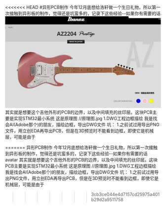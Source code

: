 <<<<<<< HEAD
#异形PCB制作
今年12月底想给浩轩做一个生日礼物，所以第一次接触到异形板的制作，觉得还是坑蛮多的，记录下这些经验--如果你有需要的话
![avatar](1.jpg)
其实就是想要这个吉他外形的PCB的边界，以及中间填充的丝印层。这块PCB主要是实现STM32最小系统
这是原理图
//原理图.jpg
1.DWG工程边框描绘
我是找会AI(Adobe那个)的朋友，描绘边框，导出DWG文件
坑：
1.之前试过用导出PNG文件，用立创EDA再导出PCB，但是在3D预览时不能看到边框，即使它是机械层，可能是由于

=======
异形PCB制作 今年12月底想给浩轩做一个生日礼物，所以第一次接触到异形板的制作，觉得还是坑蛮多的，记录下这些经验--如果你有需要的话 avatar 其实就是想要这个吉他外形的PCB的边界，以及中间填充的丝印层。这块PCB主要是实现STM32最小系统 这是原理图 //原理图.jpg 1.DWG工程边框描绘 我是找会AI(Adobe那个)的朋友，描绘边框，导出DWG文件 坑： 1.之前试过用导出PNG文件，用立创EDA再导出PCB，但是在3D预览时不能看到边框，即使它是机械层，可能是由于
>>>>>>> 3cb3ce044e4d7157cd25975a401b29d2a9511758

